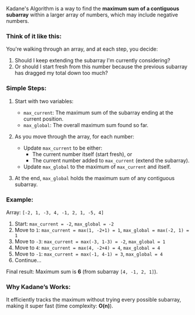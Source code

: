 
Kadane's Algorithm is a way to find the **maximum sum of a contiguous subarray** within a larger array of numbers, which may include negative numbers.

### Think of it like this:

You're walking through an array, and at each step, you decide:

1. Should I keep extending the subarray I'm currently considering?
2. Or should I start fresh from this number because the previous subarray has dragged my total down too much?

### Simple Steps:

1. Start with two variables:
    
    - `max_current`: The maximum sum of the subarray ending at the current position.
    - `max_global`: The overall maximum sum found so far.
2. As you move through the array, for each number:
    
    - Update `max_current` to be either:
        - The current number itself (start fresh), or
        - The current number added to `max_current` (extend the subarray).
    - Update `max_global` to the maximum of `max_current` and itself.
3. At the end, `max_global` holds the maximum sum of any contiguous subarray.
    

### Example:

Array: `[-2, 1, -3, 4, -1, 2, 1, -5, 4]`

1. Start: `max_current = -2`, `max_global = -2`
2. Move to `1`: `max_current = max(1, -2+1) = 1`, `max_global = max(-2, 1) = 1`
3. Move to `-3`: `max_current = max(-3, 1-3) = -2`, `max_global = 1`
4. Move to `4`: `max_current = max(4, -2+4) = 4`, `max_global = 4`
5. Move to `-1`: `max_current = max(-1, 4-1) = 3`, `max_global = 4`
6. Continue...

Final result: Maximum sum is **6** (from subarray `[4, -1, 2, 1]`).

### Why Kadane’s Works:

It efficiently tracks the maximum without trying every possible subarray, making it super fast (time complexity: **O(n)**).